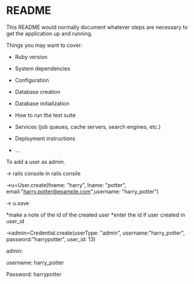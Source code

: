 # README

This README would normally document whatever steps are necessary to get the
application up and running.

Things you may want to cover:

* Ruby version

* System dependencies

* Configuration

* Database creation

* Database initialization

* How to run the test suite

* Services (job queues, cache servers, search engines, etc.)

* Deployment instructions

* ...

To add a user as admin. 

-> rails console
in rails consile

->u=User.create(fname: "harry", lname: "potter", email:"harry.potter@example.com",username: "harry_potter")

-> u.save

*make a note of the id of the created user
*enter the id if user created in user_id

->admin=Credential.create(userType: "admin", username:"harry_potter", password:"harrypotter", user_id: 13) 

admin:

username: harry_potter

Password: harrypotter